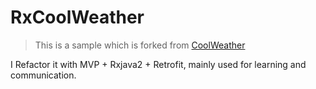 # RxCoolWeather

> This is a sample which is forked from [CoolWeather](https://github.com/guolindev/coolweather)

I Refactor it with MVP + Rxjava2 + Retrofit, mainly used for learning and communication.
